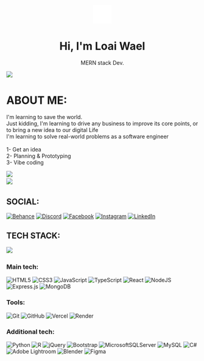 <div>
<p align="center">
  <img src="./logo.png" alt="Header Image" width="10%">
</p>
<h1 align="center"> Hi, I'm Loai Wael </h1>
<p align="center">MERN stack Dev.</p>

[![](https://visitcount.itsvg.in/api?id=LoaiWael&icon=7&color=12)](https://visitcount.itsvg.in)
# ABOUT ME:
I'm learning to save the world.<br/> Just kidding, I'm learning to drive any business to improve its core points, or to bring a new idea to our digital Life<br/> I'm learning to solve real-world problems as a software engineer<br/><br/>
1- Get an idea<br/>
2- Planning & Prototyping<br/>
3- Vibe coding<br/>

![](https://github-readme-stats.vercel.app/api?username=LoaiWael&theme=shadow_green&hide_border=false&include_all_commits=false&count_private=false)<br/>
![](https://nirzak-streak-stats.vercel.app/?user=LoaiWael&theme=shadow_green&hide_border=false) <br/>

## SOCIAL:
[![Behance](https://img.shields.io/badge/Behance-1769ff?logo=behance&logoColor=white)](https://behance.net/crzyby) [![Discord](https://img.shields.io/badge/Discord-%237289DA.svg?logo=discord&logoColor=white)](https://discord.com/invite/Fqa67cq7mc) [![Facebook](https://img.shields.io/badge/Facebook-%231877F2.svg?logo=Facebook&logoColor=white)](https://facebook.com/mirror.edge40) [![Instagram](https://img.shields.io/badge/Instagram-%23E4405F.svg?logo=Instagram&logoColor=white)](https://instagram.com/loai_3dz) [![LinkedIn](https://img.shields.io/badge/LinkedIn-%230077B5.svg?logo=linkedin&logoColor=white)](https://linkedin.com/in/loai-wael-374a93299)


## TECH STACK:

![](https://github-readme-stats.vercel.app/api/top-langs/?username=LoaiWael&theme=shadow_green&hide_border=false&include_all_commits=false&count_private=false&layout=compact)

### Main tech:
![HTML5](https://img.shields.io/badge/html5-%23E34F26.svg?style=flat&logo=html5&logoColor=white) ![CSS3](https://img.shields.io/badge/css3-%231572B6.svg?style=flat&logo=css3&logoColor=white) ![JavaScript](https://img.shields.io/badge/javascript-%23323330.svg?style=flat&logo=javascript&logoColor=%23F7DF1E) ![TypeScript](https://img.shields.io/badge/typescript-%23007ACC.svg?style=flat&logo=typescript&logoColor=white) ![React](https://img.shields.io/badge/react-%2320232a.svg?style=flat&logo=react&logoColor=%2361DAFB) ![NodeJS](https://img.shields.io/badge/node.js-6DA55F?style=flat&logo=node.js&logoColor=white) ![Express.js](https://img.shields.io/badge/express.js-%23404d59.svg?style=flat&logo=express&logoColor=%2361DAFB) ![MongoDB](https://img.shields.io/badge/MongoDB-%234ea94b.svg?style=flat&logo=mongodb&logoColor=white) <br/>

### Tools:
![Git](https://img.shields.io/badge/git-%23F05033.svg?style=flat&logo=git&logoColor=white) ![GitHub](https://img.shields.io/badge/github-%23121011.svg?style=flat&logo=github&logoColor=white) ![Vercel](https://img.shields.io/badge/vercel-%23000000.svg?style=flat&logo=vercel&logoColor=white) ![Render](https://img.shields.io/badge/Render-%46E3B7.svg?style=flat&logo=render&logoColor=white)

### Additional tech:
![Python](https://img.shields.io/badge/python-3670A0?style=flat&logo=python&logoColor=ffdd54) ![R](https://img.shields.io/badge/r-%23276DC3.svg?style=flat&logo=r&logoColor=white) ![jQuery](https://img.shields.io/badge/jquery-%230769AD.svg?style=flat&logo=jquery&logoColor=white) ![Bootstrap](https://img.shields.io/badge/bootstrap-%238511FA.svg?style=flat&logo=bootstrap&logoColor=white) ![MicrosoftSQLServer](https://img.shields.io/badge/Microsoft%20SQL%20Server-CC2927?style=flat&logo=microsoft%20sql%20server&logoColor=white) ![MySQL](https://img.shields.io/badge/mysql-4479A1.svg?style=flat&logo=mysql&logoColor=white) ![C#](https://img.shields.io/badge/c%23-%23239120.svg?style=flat&logo=csharp&logoColor=white) ![Adobe Lightroom](https://img.shields.io/badge/Adobe%20Lightroom-31A8FF.svg?style=flat&logo=Adobe%20Lightroom&logoColor=white) ![Blender](https://img.shields.io/badge/blender-%23F5792A.svg?style=flat&logo=blender&logoColor=white) ![Figma](https://img.shields.io/badge/figma-%23F24E1E.svg?style=flat&logo=figma&logoColor=white)
